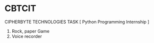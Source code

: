 # CBTCIT
CIPHERBYTE TECHNOLOGIES TASK 
[ Python Programming Internship ]
1. Rock, paper  Game
2. Voice recorder
